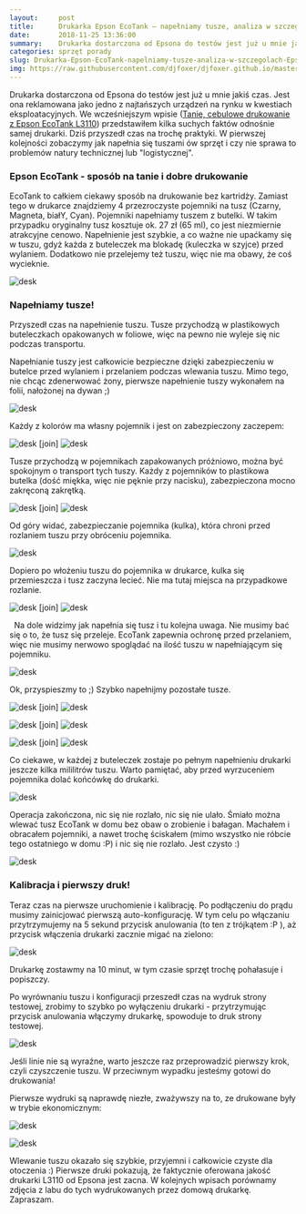 ```yaml
---
layout:     post
title:      Drukarka Epson EcoTank – napełniamy tusze, analiza w szczegółach (Epson EcoTank L3110)
date:       2018-11-25 13:36:00
summary:    Drukarka dostarczona od Epsona do testów jest już u mnie jakiś czas. Jest ona reklamowana jako jedno z najtańszych urządzeń na rynku w kwestiach eksploatacyjnych. We wcześniejszym wpisie (Tanie, cebulowe drukowanie z Epson EcoTank L3110) przedstawiłem kilka suchych faktów odnośnie samej drukarki. Dziś przyszedł czas na trochę praktyki. W pierwszej kolejności zobaczymy jak napełnia się tuszami ów s...
categories: sprzęt porady
slug: Drukarka-Epson-EcoTank-napelniamy-tusze-analiza-w-szczegolach-Epson-EcoTank-L,92369.html
img: https://raw.githubusercontent.com/djfoxer/djfoxer.github.io/master/_img/2018-11-25-_2_/g_-_-x-_-_-_x05dfedfd-9268-46ad-b25d-bd0583f9f0af.jpg
---
```




Drukarka dostarczona od Epsona do testów jest już u mnie jakiś czas. Jest ona reklamowana jako jedno z najtańszych urządzeń na rynku w kwestiach eksploatacyjnych. We wcześniejszym wpisie ([Tanie, cebulowe drukowanie z Epson EcoTank L3110](http://blog.djfoxer.pl/Tanie-cebulowe-drukowanie-z-Epson-EcoTank-L,92206.html)) przedstawiłem kilka suchych faktów odnośnie samej drukarki. Dziś przyszedł czas na trochę praktyki. W pierwszej kolejności zobaczymy jak napełnia się tuszami ów sprzęt i czy nie sprawa to problemów natury technicznej lub "logistycznej".


### Epson EcoTank - sposób na tanie i dobre drukowanie


EcoTank to całkiem ciekawy sposób na drukowanie bez kartridży. Zamiast tego w drukarce znajdziemy 4 przezroczyste pojemniki na tusz (Czarny, Magneta, białY, Cyan). Pojemniki napełniamy tuszem z butelki. W takim przypadku oryginalny tusz kosztuje ok. 27 zł (65 ml), co jest niezmiernie atrakcyjne cenowo. Napełnienie jest szybkie, a co ważne nie upaćkamy się w tuszu, gdyż każda z buteleczek ma blokadę (kuleczka w szyjce) przed wylaniem. Dodatkowo nie przelejemy też tuszu, więc nie ma obawy, że coś wycieknie. 




![desk](https://raw.githubusercontent.com/djfoxer/djfoxer.github.io/master/_img/2018-11-25-_2_/g_-_-x-_-_-_x05dfedfd-9268-46ad-b25d-bd0583f9f0af.jpg)



### Napełniamy tusze!


Przyszedł czas na napełnienie tuszu. Tusze przychodzą w plastikowych buteleczkach opakowanych w foliowe, więc na pewno nie wyleje się nic podczas transportu.

Napełnianie tuszy jest całkowicie bezpieczne dzięki zabezpieczeniu w butelce przed wylaniem i przelaniem podczas wlewania tuszu. Mimo tego, nie chcąc zdenerwować żony, pierwsze napełnienie tuszy wykonałem na folii, nałożonej na dywan ;)




![desk](https://raw.githubusercontent.com/djfoxer/djfoxer.github.io/master/_img/2018-11-25-_2_/g_-_-x-_-_-_x8bcfb893-129a-4c2c-b424-a6f72b6b671c.jpg)


Każdy z kolorów ma własny pojemnik i jest on zabezpieczony zaczepem:




![desk](https://raw.githubusercontent.com/djfoxer/djfoxer.github.io/master/_img/2018-11-25-_2_/g_-_-x-_-_-_xfb94e2a3-28d1-4b18-9cf3-bfd2f4b2bc03.jpg)
[join]
![desk](https://raw.githubusercontent.com/djfoxer/djfoxer.github.io/master/_img/2018-11-25-_2_/g_-_-x-_-_-_x7a979b40-0c78-4af7-8b3e-6bf206040c36.jpg)


Tusze przychodzą w pojemnikach zapakowanych próżniowo, można być spokojnym o transport tych tuszy. Każdy z pojemników to plastikowa butelka (dość miękka, więc nie pęknie przy nacisku), zabezpieczona mocno zakręconą zakrętką.




![desk](https://raw.githubusercontent.com/djfoxer/djfoxer.github.io/master/_img/2018-11-25-_2_/g_-_-x-_-_-_x23c59bb2-b281-42f8-81ce-9cd82c35bf4c.jpg)
[join]
![desk](https://raw.githubusercontent.com/djfoxer/djfoxer.github.io/master/_img/2018-11-25-_2_/g_-_-x-_-_-_x2191b1ef-acd0-44db-8403-c0260f35890f.jpg)


Od góry widać, zabezpieczanie pojemnika (kulka), która chroni przed rozlaniem tuszu przy obróceniu pojemnika.




![desk](https://raw.githubusercontent.com/djfoxer/djfoxer.github.io/master/_img/2018-11-25-_2_/g_-_-x-_-_-_xdf3f7c06-f207-4c13-9826-718c2b814aff.jpg)


Dopiero po włożeniu tuszu do pojemnika w drukarce, kulka się przemieszcza i tusz zaczyna lecieć. Nie ma tutaj miejsca na przypadkowe rozlanie.




![desk](https://raw.githubusercontent.com/djfoxer/djfoxer.github.io/master/_img/2018-11-25-_2_/g_-_-x-_-_-_xe1bc011d-cea7-4baf-9c2c-f7d275272cc5.jpg)
[join]
![desk](https://raw.githubusercontent.com/djfoxer/djfoxer.github.io/master/_img/2018-11-25-_2_/g_-_-x-_-_-_x189512b7-e624-420c-b2a6-711533bfe7bb.jpg)


 
Na dole widzimy jak napełnia się tusz i tu kolejna uwaga. Nie musimy bać się o to, że tusz się przeleje. EcoTank zapewnia ochronę przed przelaniem, więc nie musimy nerwowo spoglądać na ilość tuszu w napełniającym się pojemniku.




![desk](https://raw.githubusercontent.com/djfoxer/djfoxer.github.io/master/_img/2018-11-25-_2_/g_-_-x-_-_-_x9bf567a5-0505-4c72-92da-b28dce2d2d0c.jpg)


Ok, przyspieszmy to ;) Szybko napełnijmy pozostałe tusze.




![desk](https://raw.githubusercontent.com/djfoxer/djfoxer.github.io/master/_img/2018-11-25-_2_/g_-_-x-_-_-_x594d1260-cb83-4368-a1c1-9dd1f81d95dd.jpg)
[join]
![desk](https://raw.githubusercontent.com/djfoxer/djfoxer.github.io/master/_img/2018-11-25-_2_/g_-_-x-_-_-_x6ee62021-cad1-4cdf-aadd-bc961e971bad.jpg)





![desk](https://raw.githubusercontent.com/djfoxer/djfoxer.github.io/master/_img/2018-11-25-_2_/g_-_-x-_-_-_x9f3eec0e-03e2-48f8-8199-6ae20a1be9e4.jpg)
[join]
![desk](https://raw.githubusercontent.com/djfoxer/djfoxer.github.io/master/_img/2018-11-25-_2_/g_-_-x-_-_-_xff3bbfad-301c-45a3-9a7d-5156fd8cf91b.jpg)





![desk](https://raw.githubusercontent.com/djfoxer/djfoxer.github.io/master/_img/2018-11-25-_2_/g_-_-x-_-_-_x63af6bb4-d0a2-4159-93cb-c949b3839de6.jpg)
[join]
![desk](https://raw.githubusercontent.com/djfoxer/djfoxer.github.io/master/_img/2018-11-25-_2_/g_-_-x-_-_-_xed5ba02e-048e-44dd-9c0a-974b26d15b29.jpg)


Co ciekawe, w każdej z buteleczek zostaje po pełnym napełnieniu drukarki jeszcze kilka mililitrów tuszu. Warto pamiętać, aby przed wyrzuceniem pojemnika dolać końcówkę do drukarki.




![desk](https://raw.githubusercontent.com/djfoxer/djfoxer.github.io/master/_img/2018-11-25-_2_/g_-_-x-_-_-_x35b95253-fb68-4aaf-afbb-9328a786ec1a.jpg)


Operacja zakończona, nic się nie rozlało, nic się nie ulało. Śmiało można wlewać tusz EcoTank w domu bez obaw o zrobienie i bałagan. Machałem i obracałem pojemniki, a nawet trochę ściskałem (mimo wszystko nie róbcie tego ostatniego w domu :P) i nic się nie rozlało. Jest czysto :)




![desk](https://raw.githubusercontent.com/djfoxer/djfoxer.github.io/master/_img/2018-11-25-_2_/g_-_-x-_-_-_xa83766e5-2c0b-4e49-b187-4bcf3ce5b4fd.jpg)



### Kalibracja i pierwszy druk!


Teraz czas na pierwsze uruchomienie i kalibrację. Po podłączeniu do prądu musimy zainicjować pierwszą auto-konfigurację. W tym celu po włączaniu przytrzymujemy na 5 sekund przycisk anulowania (to ten z trójkątem :P ), aż przycisk włączenia drukarki zacznie migać na zielono:




![desk](https://raw.githubusercontent.com/djfoxer/djfoxer.github.io/master/_img/2018-11-25-_2_/g_-_-x-_-_-_x251eb6e9-5eb6-4ac1-b99e-6a4da3c515eb.jpg)


Drukarkę zostawmy na 10 minut, w tym czasie sprzęt trochę pohałasuje i popiszczy.

Po wyrównaniu tuszu i konfiguracji przeszedł czas na wydruk strony testowej, zrobimy to szybko po wyłączeniu drukarki - przytrzymując przycisk anulowania włączymy drukarkę, spowoduje to druk strony testowej. 




![desk](https://raw.githubusercontent.com/djfoxer/djfoxer.github.io/master/_img/2018-11-25-_2_/g_-_-x-_-_-_x1cb8d004-18fc-4269-aa8b-2123fae1c6bc.jpg)


Jeśli linie nie są wyraźne, warto jeszcze raz przeprowadzić pierwszy krok, czyli czyszczenie tuszu. W przeciwnym wypadku jesteśmy gotowi do drukowania!

Pierwsze wydruki są naprawdę niezłe, zważywszy na to, ze drukowane były w trybie ekonomicznym:




![desk](https://raw.githubusercontent.com/djfoxer/djfoxer.github.io/master/_img/2018-11-25-_2_/g_-_-x-_-_-_x3335bff2-2afa-405d-9952-51a90bb7d0bb.jpg)





![desk](https://raw.githubusercontent.com/djfoxer/djfoxer.github.io/master/_img/2018-11-25-_2_/g_-_-x-_-_-_x26017f36-eda2-48d1-8e99-b64d372a2b4a.jpg)


Wlewanie tuszu okazało się szybkie, przyjemni i całkowicie czyste dla otoczenia :) Pierwsze druki pokazują, że faktycznie oferowana jakość drukarki L3110 od Epsona jest zacna. W kolejnych wpisach porównamy zdjęcia z labu do tych wydrukowanych przez domową drukarkę. Zapraszam. 